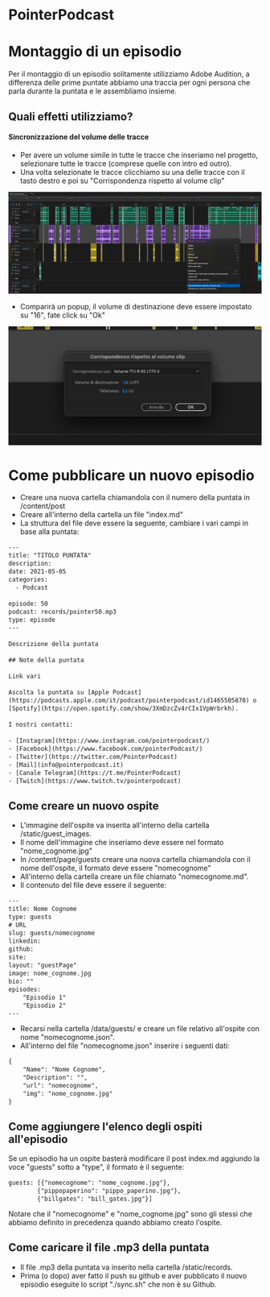 # PointerPodcast

# Montaggio di un episodio

Per il montaggio di un episodio solitamente utilizziamo Adobe Audition, a differenza delle prime puntate abbiamo una traccia per ogni persona che parla durante la puntata e le assembliamo insieme.

## Quali effetti utilizziamo?

#### Sincronizzazione del volume delle tracce 

- Per avere un volume simile in tutte le tracce che inseriamo nel progetto, selezionare tutte le tracce (comprese quelle con intro ed outro).
- Una volta selezionate le tracce clicchiamo su una delle tracce con il tasto destro e poi su "Corrispondenza rispetto al volume clip"

!["Corrispondenza rispetto al volume clip"](./img/02.png)
- Comparirà un popup, il volume di destinazione deve essere impostato su "16", fate click su "Ok"

!["Ok"](./img/01.png)

# Come pubblicare un nuovo episodio

- Creare una nuova cartella chiamandola con il numero della puntata in /content/post
- Creare all'interno della cartella un file "index.md"
- La struttura del file deve essere la seguente, cambiare i vari campi in base alla puntata:

```
---
title: "TITOLO PUNTATA"
description:
date: 2021-05-05
categories:
  - Podcast

episode: 50
podcast: records/pointer50.mp3
type: episode
---

Descrizione della puntata

## Note della puntata

Link vari

Ascolta la puntata su [Apple Podcast](https://podcasts.apple.com/it/podcast/pointerpodcast/id1465505870) o [Spotify](https://open.spotify.com/show/3XmDzcZv4rCIx1VpWrbrkh).

I nostri contatti:

- [Instagram](https://www.instagram.com/pointerpodcast/)
- [Facebook](https://www.facebook.com/pointerPodcast/)
- [Twitter](https://twitter.com/PointerPodcast)
- [Mail](info@pointerpodcast.it)
- [Canale Telegram](https://t.me/PointerPodcast)
- [Twitch](https://www.twitch.tv/pointerpodcast)

```

## Come creare un nuovo ospite

- L'immagine dell'ospite va inserita all'interno della cartella /static/guest_images.
- Il nome dell'immagine che inseriamo deve essere nel formato "nome_cognome.jpg"
- In /content/page/guests creare una nuova cartella chiamandola con il nome dell'ospite, il formato deve essere "nomecognome"
- All'interno della cartella creare un file chiamato "nomecognome.md". 
- Il contenuto del file deve essere il seguente:

```
---
title: Nome Cognome
type: guests
# URL
slug: guests/nomecognome
linkedin: 
github: 
site: 
layout: "guestPage"
image: nome_cognome.jpg
bio: ""
episodes: 
    "Episodio 1"
    "Episodio 2"
---
```
- Recarsi nella cartella /data/guests/ e creare un file relativo all'ospite con nome "nomecognome.json".
- All'interno del file "nomecognome.json" inserire i seguenti dati:

```
{
    "Name": "Nome Cognome",
    "Description": "",
    "url": "nomecognome",
    "img": "nome_cognome.jpg"
}
```

## Come aggiungere l'elenco degli ospiti all'episodio

Se un episodio ha un ospite basterà modificare il post index.md aggiundo la voce "guests" sotto a "type", il formato è il seguente:

```
guests: [{"nomecognome": "nome_cognome.jpg"},
        {"pippopaperino": "pippo_paperino.jpg"},
        {"billgates": "bill_gates.jpg"}]
```

Notare che il "nomecognome" e "nome_cognome.jpg" sono gli stessi che abbiamo definito in precedenza quando abbiamo creato l'ospite.

## Come caricare il file .mp3 della puntata

- Il file .mp3 della puntata va inserito nella cartella /static/records.
- Prima (o dopo) aver fatto il push su github e aver pubblicato il nuovo episodio eseguite lo script "./sync.sh" che non è su Github.
